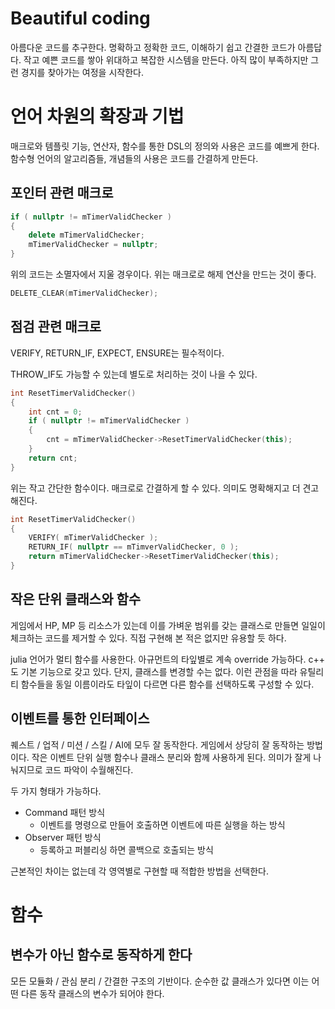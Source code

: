 # Beautiful coding 

아름다운 코드를 추구한다. 명확하고 정확한 코드, 이해하기 쉽고 간결한 코드가 아름답다. 작고 예쁜 코드를 쌓아 위대하고 복잡한 시스템을 만든다. 아직 많이 부족하지만 그런 경지를 찾아가는 여정을 시작한다. 



# 언어 차원의 확장과 기법  

매크로와 템플릿 기능, 연산자, 함수를 통한 DSL의 정의와 사용은 코드를 예쁘게 한다.  함수형 언어의 알고리즘들, 개념들의 사용은 코드를 간결하게 만든다. 



## 포인터 관련 매크로 

```c++
if ( nullptr != mTimerValidChecker )
{
    delete mTimerValidChecker; 
    mTimerValidChecker = nullptr;
}
```

위의 코드는 소멸자에서 지울 경우이다. 위는 매크로로 해제 연산을 만드는 것이 좋다. 

```c++
DELETE_CLEAR(mTimerValidChecker); 
```



## 점검 관련 매크로 

VERIFY, RETURN_IF, EXPECT, ENSURE는 필수적이다. 

THROW_IF도 가능할 수 있는데 별도로 처리하는 것이 나을 수 있다. 

```c++
int ResetTimerValidChecker()
{
    int cnt = 0;
	if ( nullptr != mTimerValidChecker ) 
	{
    	cnt = mTimerValidChecker->ResetTimerValidChecker(this); 
	}
	return cnt;
}
```

위는 작고 간단한 함수이다. 매크로로 간결하게 할 수 있다. 의미도 명확해지고 더 견고해진다. 

```c++
int ResetTimerValidChecker()
{
    VERIFY( mTimerValidChecker );     
    RETURN_IF( nullptr == mTimverValidChecker, 0 );    
    return mTimerValidChecker->ResetTimerValidChecker(this); 
}
```



## 작은 단위 클래스와 함수  

게임에서 HP, MP 등 리소스가 있는데 이를 가벼운 범위를 갖는 클래스로 만들면 일일이 체크하는 코드를 제거할 수 있다. 직접 구현해 본 적은 없지만 유용할 듯 하다. 

julia 언어가 멀티 함수를 사용한다. 아규먼트의 타잎별로 계속 override 가능하다. c++ 도 기본 기능으로 갖고 있다.  단지, 클래스를 변경할 수는 없다. 이런 관점을 따라 유틸리티 함수들을 동일 이름이라도 타잎이 다르면 다른 함수를 선택하도록 구성할 수 있다. 



## 이벤트를 통한 인터페이스 

퀘스트 / 업적 / 미션 / 스킬 / AI에 모두 잘 동작한다.  게임에서 상당히 잘 동작하는 방법이다. 작은 이벤트 단위 실행 함수나 클래스 분리와 함께 사용하게 된다. 의미가 잘게 나눠지므로 코드 파악이 수월해진다. 



두 가지 형태가 가능하다. 

- Command 패턴 방식 
  - 이벤트를 명령으로 만들어 호출하면 이벤트에 따른 실행을 하는 방식
- Observer 패턴 방식 
  - 등록하고 퍼블리싱 하면 콜백으로 호출되는 방식 



근본적인 차이는 없는데 각 영역별로 구현할 때 적합한 방법을 선택한다. 



# 함수 



## 변수가 아닌 함수로 동작하게 한다 

모든 모듈화 / 관심 분리 / 간결한 구조의 기반이다.  순수한 값 클래스가 있다면 이는 어떤 다른 동작 클래스의 변수가 되어야 한다. 



































